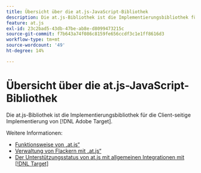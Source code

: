 ```yaml
---
title: Übersicht über die at.js-JavaScript-Bibliothek
description: Die at.js-Bibliothek ist die Implementierungsbibliothek für die Client-seitige Implementierung von  [!DNL Adobe Target].
feature: at.js
exl-id: 23c2bad5-43db-47be-ab8e-d8099473215c
source-git-commit: f7b643a74f086c8159fe656ccdf3c1e1ff8616d3
workflow-type: tm+mt
source-wordcount: '49'
ht-degree: 14%

---
```


# Übersicht über die at.js-JavaScript-Bibliothek

Die at.js-Bibliothek ist die Implementierungsbibliothek für die Client-seitige Implementierung von [!DNL Adobe Target].

Weitere Informationen:

* [Funktionsweise von „at.js“](/help/dev/implement/client-side/atjs/how-atjs-works/how-atjs-works.md)
* [Verwaltung von Flackern mit „at.js“](/help/dev/implement/client-side/atjs/how-atjs-works/manage-flicker-with-atjs.md)
* [Der Unterstützungsstatus von at.js mit allgemeinen Integrationen mit [!DNL Target]](/help/dev/implement/client-side/atjs/how-atjs-works/target-atjs-integrations.md)
